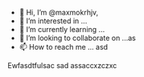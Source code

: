 - 👋 Hi, I’m @maxmokrhjv,
- 👀 I’m interested in ...
- 🌱 I’m currently learning ...
- 💞️ I’m looking to collaborate on ...as
- 📫 How to reach me ...
asd
<!---
maxmokr/maxmokr is a ✨ special ✨ repository because its `README.md` (this file) appears on your GitHub profile.
You can click the Preview link to take a look at your changes.
--->
Ewfasdtfulsac
sad
assaccxzczxc
